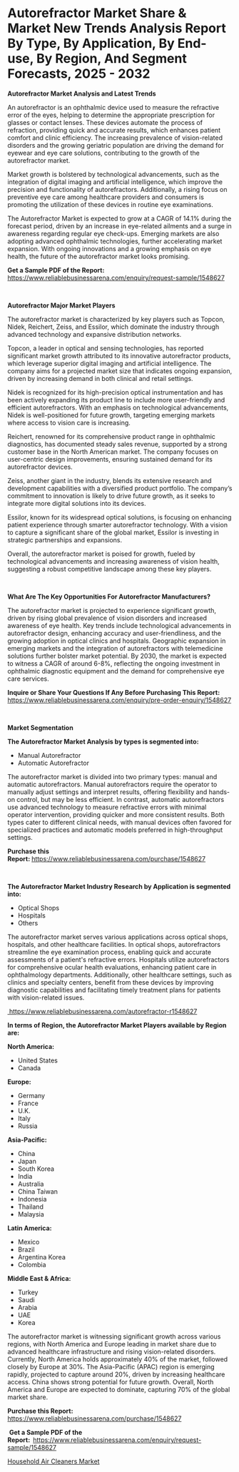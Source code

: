 <p><h1>Autorefractor Market Share & Market New Trends Analysis Report By Type, By Application, By End-use, By Region, And Segment Forecasts, 2025 - 2032</h1></p><p><strong>Autorefractor Market Analysis and Latest Trends</strong></p>
<p><p>An autorefractor is an ophthalmic device used to measure the refractive error of the eyes, helping to determine the appropriate prescription for glasses or contact lenses. These devices automate the process of refraction, providing quick and accurate results, which enhances patient comfort and clinic efficiency. The increasing prevalence of vision-related disorders and the growing geriatric population are driving the demand for eyewear and eye care solutions, contributing to the growth of the autorefractor market.</p><p>Market growth is bolstered by technological advancements, such as the integration of digital imaging and artificial intelligence, which improve the precision and functionality of autorefractors. Additionally, a rising focus on preventive eye care among healthcare providers and consumers is promoting the utilization of these devices in routine eye examinations.</p><p>The Autorefractor Market is expected to grow at a CAGR of 14.1% during the forecast period, driven by an increase in eye-related ailments and a surge in awareness regarding regular eye check-ups. Emerging markets are also adopting advanced ophthalmic technologies, further accelerating market expansion. With ongoing innovations and a growing emphasis on eye health, the future of the autorefractor market looks promising.</p></p>
<p><strong>Get a Sample PDF of the Report:&nbsp;</strong> <a href="https://www.reliablebusinessarena.com/enquiry/request-sample/1548627?utm_campaign=3017&utm_medium=2&utm_source=Github&utm_content=ia&utm_term=10042025&utm_id=autorefractor">https://www.reliablebusinessarena.com/enquiry/request-sample/1548627</a></p>
<p>&nbsp;</p>
<p><strong>Autorefractor Major Market Players</strong></p>
<p><p>The autorefractor market is characterized by key players such as Topcon, Nidek, Reichert, Zeiss, and Essilor, which dominate the industry through advanced technology and expansive distribution networks. </p><p>Topcon, a leader in optical and sensing technologies, has reported significant market growth attributed to its innovative autorefractor products, which leverage superior digital imaging and artificial intelligence. The company aims for a projected market size that indicates ongoing expansion, driven by increasing demand in both clinical and retail settings.</p><p>Nidek is recognized for its high-precision optical instrumentation and has been actively expanding its product line to include more user-friendly and efficient autorefractors. With an emphasis on technological advancements, Nidek is well-positioned for future growth, targeting emerging markets where access to vision care is increasing.</p><p>Reichert, renowned for its comprehensive product range in ophthalmic diagnostics, has documented steady sales revenue, supported by a strong customer base in the North American market. The company focuses on user-centric design improvements, ensuring sustained demand for its autorefractor devices.</p><p>Zeiss, another giant in the industry, blends its extensive research and development capabilities with a diversified product portfolio. The company’s commitment to innovation is likely to drive future growth, as it seeks to integrate more digital solutions into its devices.</p><p>Essilor, known for its widespread optical solutions, is focusing on enhancing patient experience through smarter autorefractor technology. With a vision to capture a significant share of the global market, Essilor is investing in strategic partnerships and expansions.</p><p>Overall, the autorefractor market is poised for growth, fueled by technological advancements and increasing awareness of vision health, suggesting a robust competitive landscape among these key players.</p></p>
<p>&nbsp;</p>
<p><strong>What Are The Key Opportunities For Autorefractor Manufacturers?</strong></p>
<p><p>The autorefractor market is projected to experience significant growth, driven by rising global prevalence of vision disorders and increased awareness of eye health. Key trends include technological advancements in autorefractor design, enhancing accuracy and user-friendliness, and the growing adoption in optical clinics and hospitals. Geographic expansion in emerging markets and the integration of autorefractors with telemedicine solutions further bolster market potential. By 2030, the market is expected to witness a CAGR of around 6-8%, reflecting the ongoing investment in ophthalmic diagnostic equipment and the demand for comprehensive eye care services.</p></p>
<p><strong>Inquire or Share Your Questions If Any Before Purchasing This Report:</strong> <a href="https://www.reliablebusinessarena.com/enquiry/pre-order-enquiry/1548627?utm_campaign=3017&utm_medium=2&utm_source=Github&utm_content=ia&utm_term=10042025&utm_id=autorefractor">https://www.reliablebusinessarena.com/enquiry/pre-order-enquiry/1548627</a></p>
<p>&nbsp;</p>
<p><strong>Market Segmentation</strong></p>
<p><strong>The Autorefractor Market Analysis by types is segmented into:</strong></p>
<p><ul><li>Manual Autorefractor</li><li>Automatic Autorefractor</li></ul></p>
<p><p>The autorefractor market is divided into two primary types: manual and automatic autorefractors. Manual autorefractors require the operator to manually adjust settings and interpret results, offering flexibility and hands-on control, but may be less efficient. In contrast, automatic autorefractors use advanced technology to measure refractive errors with minimal operator intervention, providing quicker and more consistent results. Both types cater to different clinical needs, with manual devices often favored for specialized practices and automatic models preferred in high-throughput settings.</p></p>
<p><strong>Purchase this Report:&nbsp;</strong><a href="https://www.reliablebusinessarena.com/purchase/1548627?utm_campaign=3017&utm_medium=2&utm_source=Github&utm_content=ia&utm_term=10042025&utm_id=autorefractor">https://www.reliablebusinessarena.com/purchase/1548627</a></p>
<p>&nbsp;</p>
<p><strong>The Autorefractor Market Industry Research by Application is segmented into:</strong></p>
<p><ul><li>Optical Shops</li><li>Hospitals</li><li>Others</li></ul></p>
<p><p>The autorefractor market serves various applications across optical shops, hospitals, and other healthcare facilities. In optical shops, autorefractors streamline the eye examination process, enabling quick and accurate assessments of a patient's refractive errors. Hospitals utilize autorefractors for comprehensive ocular health evaluations, enhancing patient care in ophthalmology departments. Additionally, other healthcare settings, such as clinics and specialty centers, benefit from these devices by improving diagnostic capabilities and facilitating timely treatment plans for patients with vision-related issues.</p></p>
<p><a href="https://www.reliablebusinessarena.com/autorefractor-r1548627?utm_campaign=3017&utm_medium=2&utm_source=Github&utm_content=ia&utm_term=10042025&utm_id=autorefractor">&nbsp;https://www.reliablebusinessarena.com/autorefractor-r1548627</a></p>
<p><strong>In terms of Region, the Autorefractor Market Players available by Region are:</strong></p>
<p>
    <p> <strong> North America: </strong>
        <ul>
            <li>United States</li>
            <li>Canada</li>
        </ul>
        </p> 
    <p> <strong> Europe: </strong>
        <ul>
            <li>Germany</li>
            <li>France</li>
            <li>U.K.</li>
            <li>Italy</li>
            <li>Russia</li>
        </ul>
        </p> 
    <p> <strong> Asia-Pacific: </strong>
        <ul>
            <li>China</li>
            <li>Japan</li>
            <li>South Korea</li>
            <li>India</li>
            <li>Australia</li>
            <li>China Taiwan</li>
            <li>Indonesia</li>
            <li>Thailand</li>
            <li>Malaysia</li>
        </ul>
        </p> 
    <p> <strong> Latin America: </strong>
        <ul>
            <li>Mexico</li>
            <li>Brazil</li>
            <li>Argentina Korea</li>
            <li>Colombia</li>
        </ul>
        </p> 
    <p> <strong> Middle East & Africa: </strong>
        <ul>
            <li>Turkey</li>
            <li>Saudi</li>
            <li>Arabia</li>
            <li>UAE</li>
            <li>Korea</li>
        </ul>
    </p>
    </p>
<p><p>The autorefractor market is witnessing significant growth across various regions, with North America and Europe leading in market share due to advanced healthcare infrastructure and rising vision-related disorders. Currently, North America holds approximately 40% of the market, followed closely by Europe at 30%. The Asia-Pacific (APAC) region is emerging rapidly, projected to capture around 20%, driven by increasing healthcare access. China shows strong potential for future growth. Overall, North America and Europe are expected to dominate, capturing 70% of the global market share.</p></p>
<p><strong>Purchase this Report: </strong><a href="https://www.reliablebusinessarena.com/purchase/1548627?utm_campaign=3017&utm_medium=2&utm_source=Github&utm_content=ia&utm_term=10042025&utm_id=autorefractor">https://www.reliablebusinessarena.com/purchase/1548627</a></p>
<p>&nbsp;<strong>Get a Sample PDF of the Report:&nbsp;&nbsp;</strong><a href="https://www.reliablebusinessarena.com/enquiry/request-sample/1548627?utm_campaign=3017&utm_medium=2&utm_source=Github&utm_content=ia&utm_term=10042025&utm_id=autorefractor">https://www.reliablebusinessarena.com/enquiry/request-sample/1548627</a></p>
<p><strong></strong></p>
<p><p><a href="https://github.com/tigoryemm/Market-Research-Report-List-1/blob/main/household-air-cleaners-market.md?utm_campaign=3017&utm_medium=2&utm_source=Github&utm_content=ia&utm_term=10042025&utm_id=autorefractor">Household Air Cleaners Market</a></p></p>